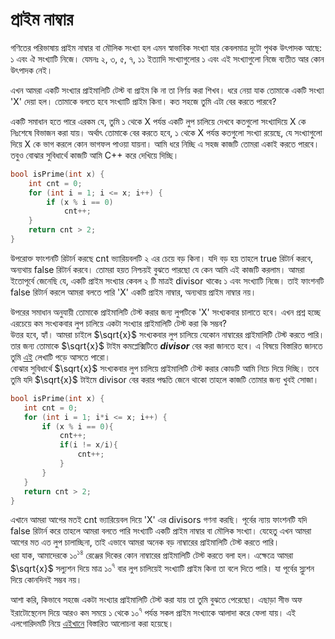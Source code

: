 # প্রাইম নাম্বার<br>

<p>গণিতের পরিভাষায় প্রাইম নাম্বার বা মৌলিক সংখ্যা হল এমন স্বাভাবিক সংখ্যা যার কেবলমাত্র দুটো পৃথক উৎপাদক আছে: ১ এবং ঐ সংখ্যাটি নিজে। যেমনঃ ২, ৩, ৫, ৭, ১১ ইত্যাদি সংখ্যাগুলোর ১ এবং এই সংখ্যাগুলো নিজে ব্যতীত আর কোন উৎপাদক নেই।<br>

এখন আমরা একটি সংখ্যার প্রাইমালিটি টেস্ট বা প্রাইম কি না তা নির্ণয় করা শিখব।
ধরে নেয়া যাক তোমাকে একটি সংখ্যা 'X' দেয়া হল। তোমাকে বলতে হবে সংখ্যাটি প্রাইম কিনা। কত সহজে তুমি এটা বের করতে পারবে? <br>

একটি সমাধান হতে পারে এরকম যে, তুমি ১ থেকে X পর্যন্ত একটি লুপ চালিয়ে দেখবে কতগুলো সংখ্যাদিয়ে X কে নিঃশেষে বিভাজন করা যায়। অর্থাৎ তোমাকে বের করতে হবে, ১ থেকে X পর্যন্ত কতগুলো সংখ্যা রয়েছে, যে সংখ্যাগুলো দিয়ে X কে ভাগ করলে কোন ভাগফল পাওয়া যায়না। আমি ধরে নিচ্ছি এ সহজ কাজটি তোমরা একাই করতে পারবে। তবুও বোঝার সুবিধার্থে কাজটি আমি C++ করে দেখিয়ে দিচ্ছি।</p>

```C++
bool isPrime(int x) {
    int cnt = 0;
    for (int i = 1; i <= x; i++) {
        if (x % i == 0)
            cnt++;
    }
    return cnt > 2;
}
```
<p>উপরোক্ত ফাংশনটি রিটার্ন করছে cnt ভ্যারিয়বলটি ২ এর চেয়ে বড় কিনা। যদি বড় হয় তাহলে true রিটার্ন করবে, অন্যথায় false  রিটার্ন করবে। তোমরা হয়ত নিশ্চয়ই বুঝতে পারছো যে কেন আমি এই কাজটি করলাম। আমরা ইতোপূর্বে জেনেছি যে, একটি প্রাইম সংখ্যার কেবল ২ টি মাত্রই divisor থাকেঃ ১ এবং সংখ্যাটি নিজে। তাই ফাংশনটি false রিটার্ন করলে আমরা বলতে পারি 'X' একটি প্রাইম নাম্বার, অন্যথায় প্রাইম নাম্বার নয়।<br>

উপরের সমাধান অনুযায়ী তোমাকে প্রাইমালিটি টেস্ট করার জন্য লুপটিকে 'X' সংখ্যকবার চালাতে হবে। এখন প্রশ্ন হচ্ছে এরচেয়ে কম সংখ্যকবার লুপ চালিয়ে একটা সংখ্যার প্রাইমালিটি টেস্ট করা কি সম্ভব?<br> উত্তর হবে, হ্যাঁ। আমরা চাইলে $\sqrt{x}$ সংখ্যকবার লুপ চালিয়ে যেকোন নাম্বারের প্রাইমালিটি টেস্ট করতে পারি। তার জন্য তোমাকে $\sqrt{x}$ টাইম কমপ্লেক্সিটিতে <i><b>divisor</b></i> বের করা জানতে হবে। এ বিষয়ে বিস্তারিত জানতে তুমি <a href="#">এই</a> লেখাটি পড়ে আসতে পারো।<br>
 বোঝার সুবিধার্থে $\sqrt{x}$ সংখ্যকবার লুপ চালিয়ে প্রাইমালিটি টেস্ট করার কোডটি আমি নিচে দিয়ে দিচ্ছি। তবে তুমি যদি $\sqrt{x}$ টাইমে divisor বের করার পদ্ধতি জেনে থাকো তাহলে কাজটি তোমার জন্য খুবই সোজা।</p>

 ```C++
bool isPrime(int x) {
    int cnt = 0;
    for (int i = 1; i*i <= x; i++) {
        if (x % i == 0){
            cnt++;
            if(i != x/i){
                cnt++;
            }
        }       
    }
    return cnt > 2;
}
```
এখানে আমরা আগের মতই cnt ভ্যারিয়েবল দিয়ে 'X' এর divisors গণনা করছি। পূর্বের ন্যায় ফাংশনটি যদি false রিটার্ন করে তাহলে আমরা বলতে পারি সংখ্যাটি একটি প্রাইম নাম্বার বা মৌলিক সংখ্যা। যেহেতু এখন আমরা আগের মত এত লুপ চালাচ্ছিনা, তাই এভাবে আমরা অনেক বড় নাম্বারের প্রাইমালিটি টেস্ট করতে পারি। <br>
ধরা যাক, আমাদেরকে ১০<sup>১৪</sup> রেঞ্জের দিকের কোন নাম্বারের প্রাইমালিটি টেস্ট করতে বলা হল। এক্ষেত্রে আমরা $\sqrt{x}$ সল্যুশন দিয়ে মাত্র ১০<sup>৭</sup> বার লুপ চালিয়েই সংখ্যাটি প্রাইম কিনা তা বলে দিতে পারি। যা পূর্বের স্ল্যুশন দিয়ে কোনদিনই সম্ভব নয়।<br>

আশা করি, কিভাবে সহজে একটা সংখ্যার প্রাইমালিটি টেস্ট করা যায় তা তুমি বুঝতে পেরেছো। এছাড়া সীভ অফ ইরাটোস্থেনেস দিয়ে আরও কম সময়ে ১ থেকে ১০<sup>৭</sup> পর্যন্ত সকল প্রাইম সংখ্যাকে আলাদা করে ফেলা যায়। এই এলগোরিদমটি নিয়ে <a href="#">এইখানে</a> বিস্তারিত আলোচনা করা হয়েছে। 
